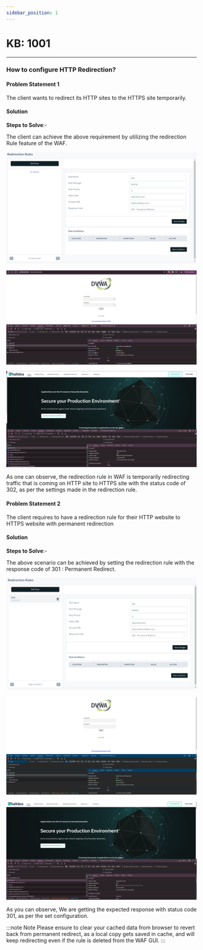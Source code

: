 ```yaml
---
sidebar_position: 1
---
```


# KB: 1001

---

### **How to configure HTTP Redirection?**

#### **Problem Statement 1**

The client wants to redirect its HTTP sites to the HTTPS site temporarily.

#### **Solution**

**Steps to Solve**:-

The client can achieve the above requirement by utilizing the redirection Rule feature of the WAF.

![kb-1001](/img/waf/v8/kb/redirection_kb_1001.png)

![kb-1001](/img/waf/v8/kb/redirection_kb_dvwa.png)
  
![kb-1001](/img/waf/v8/kb/redirection_1001_test_redirection.png)


As one can observe, the redirection rule in WAF is temporarily redirecting traffic that is coming on HTTP site to HTTPS site with the status code of 302, as per the settings made in the redirection rule.

#### **Problem Statement  2**

The client requires to have a redirection rule for their HTTP website to HTTPS website with permanent redirection

#### **Solution** 

**Steps to Solve**:-

The above scenario can be achieved by setting the redirection rule with the response code of 301 : Permanent Redirect.

![kb-1001](/img/waf/v8/kb/kb_1001_permanent.png)

![kb-1001](/img/waf/v8/kb/kb_1001_permanet_redirection_site.png)

![kb-1001](/img/waf/v8/kb/kb_1001_permanent_redirection.png)

As you can observe, We are getting the expected response with status code 301, as per the set configuration.

:::note Note
 Please ensure to clear your cached data from browser to revert back from permanent redirect, as a local copy gets saved in cache, and will keep redirecting even if the rule is deleted from the WAF GUI.
:::